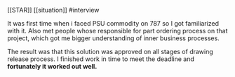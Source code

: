 [[STAR]]
[[situation]]
#interview 

It was first time when i faced PSU commodity on 787 so I got familiarized with it. Also met people whose responsible for part ordering process on that project, which got me bigger understanding of inner business processes.

The result was that this solution was approved on all stages of drawing release process. 
I finished work in time to meet the deadline and **fortunately it worked out well.**
